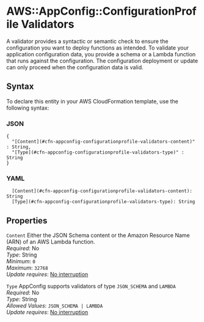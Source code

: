# AWS::AppConfig::ConfigurationProfile Validators<a name="aws-properties-appconfig-configurationprofile-validators"></a>

A validator provides a syntactic or semantic check to ensure the configuration you want to deploy functions as intended\. To validate your application configuration data, you provide a schema or a Lambda function that runs against the configuration\. The configuration deployment or update can only proceed when the configuration data is valid\.

## Syntax<a name="aws-properties-appconfig-configurationprofile-validators-syntax"></a>

To declare this entity in your AWS CloudFormation template, use the following syntax:

### JSON<a name="aws-properties-appconfig-configurationprofile-validators-syntax.json"></a>

```
{
  "[Content](#cfn-appconfig-configurationprofile-validators-content)" : String,
  "[Type](#cfn-appconfig-configurationprofile-validators-type)" : String
}
```

### YAML<a name="aws-properties-appconfig-configurationprofile-validators-syntax.yaml"></a>

```
  [Content](#cfn-appconfig-configurationprofile-validators-content): String
  [Type](#cfn-appconfig-configurationprofile-validators-type): String
```

## Properties<a name="aws-properties-appconfig-configurationprofile-validators-properties"></a>

`Content`  <a name="cfn-appconfig-configurationprofile-validators-content"></a>
Either the JSON Schema content or the Amazon Resource Name \(ARN\) of an AWS Lambda function\.  
*Required*: No  
*Type*: String  
*Minimum*: `0`  
*Maximum*: `32768`  
*Update requires*: [No interruption](https://docs.aws.amazon.com/AWSCloudFormation/latest/UserGuide/using-cfn-updating-stacks-update-behaviors.html#update-no-interrupt)

`Type`  <a name="cfn-appconfig-configurationprofile-validators-type"></a>
AppConfig supports validators of type `JSON_SCHEMA` and `LAMBDA`   
*Required*: No  
*Type*: String  
*Allowed Values*: `JSON_SCHEMA | LAMBDA`  
*Update requires*: [No interruption](https://docs.aws.amazon.com/AWSCloudFormation/latest/UserGuide/using-cfn-updating-stacks-update-behaviors.html#update-no-interrupt)